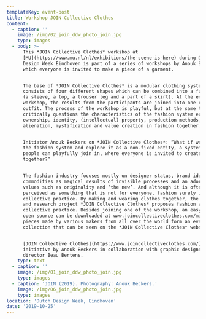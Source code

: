 ```yaml
---
templateKey: event-post
title: Workshop JOIN Collective Clothes
content:
  - caption: ''
    image: /img/02_join_ddw_photo_join.jpg
    type: images
  - body: >-
      This *JOIN Collective Clothes* workshop at
      [MU](https://www.mu.nl/nl/exhibitions/the-scene-is-here) during Dutch
      Design Week Eindhoven is part of a series of workshops by Anouk Beckers in
      which everyone is invited to make a piece of a garment. 


      The base of *JOIN Collective Clothes* is a modular clothing system that
      consists of four different shapes which can be combined into a full outfit
      (a sleeve, a top, a trouser leg and a part of a skirt). At the end of the
      workshop, the results from the participants are joined into one complete
      outfit. The process of the workshop is playful, but at the same time it
      critically questions the characteristics of the fashion system exploring
      ownership, identity, (intellectual) property, production methods,
      alienation, mystification and value creation in fashion together.


      Initiator Anouk Beckers on *JOIN Collective Clothes*: “What if we open up
      the fashion system and explore it as a non-fixed entity, a system where
      people can playfully join in, where everyone is invited to create fashion
      together?”


      The fashion industry focuses mostly on designer status, brand identity,
      commodities as magical results of invisible processes and an adoration of
      values such as originality and ‘the new’. And although it is often
      perceived as something that is not for everyone, fashion surely is a
      collective practice. By making and wearing clothes together, the design
      and research project *JOIN Collective Clothes* proposes fashion as a
      collective practice. Besides joining one of the workshop, an easy-to-use
      open source can be downloaded at www.joincollectiveclothes.com/manual. The
      pieces made by various makers from all over the world form an ever-growing
      collection that can be seen on the *JOIN Collective Clothes* website.


      [JOIN Collective Clothes](https://www.joincollectiveclothes.com/) is an
      initiative by Anouk Beckers in collaboration with graphic designer and art
      director Beau Bertens.
    type: text
  - caption: ''
    image: /img/01_join_ddw_photo_join.jpg
    type: images
  - caption: 'JOIN (2019). Photography: Anouk Beckers.'
    image: /img/06_join_ddw_photo_join.jpg
    type: images
location: 'Dutch Design Week, Eindhoven'
date: '2019-10-25'
---
```


